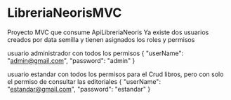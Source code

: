 # LibreriaNeorisMVC
Proyecto MVC que consume ApiLibreriaNeoris
Ya existe dos usuarios creados por data semilla y tienen asignados los roles y permisos

usuario administrador con todos los permisos { "userName": "admin@gmail.com", "password": "admin" }

usuario estandar con todos los permisos para el Crud libros, pero con solo el permiso de consultar las editoriales { "userName": "estandar@gmail.com", "password": "estandar" }

